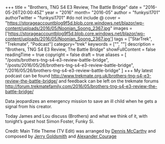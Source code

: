 +++
title = "Brothers, TNG S4 E3 Review, The Battle Bridge"
date = "2016-05-26T20:00:45Z"
year = "2016"
month= "2016-05"
author = "funkysi1701"
authorTwitter = "funkysi1701" #do not include @
cover = "https://storageaccountblog9f5d.blob.core.windows.net/blazor/wp-content/uploads/2016/05/Noonian_Soong_2367.jpg"
images = ['https://storageaccountblog9f5d.blob.core.windows.net/blazor/wp-content/uploads/2016/05/Noonian_Soong_2367.jpg']
tags = ["StarTrek", "Trekmate", "Podcast"]
category="trek"
keywords = ["", ""]
description =  "Brothers, TNG S4 E3 Review, The Battle Bridge"
showFullContent = false
readingTime = true
copyright = false
draft = true
aliases = [
    "/posts/brothers-tng-s4-e3-review-battle-bridge",
    "/posts/2016/05/26/brothers-tng-s4-e3-review-battle-bridge",
    "/2016/05/26/brothers-tng-s4-e3-review-battle-bridge"
]
+++
My latest podcast can be found http://www.trekmate.org.uk/brothers-tng-s4-e3-review-the-battle-bridge/ and feedback can be left on the trekmate forums http://forum.trekmatefamily.com/2016/05/brothers-tng-s4-e3-review-the-battle-bridge/

Data jeopardizes an emergency mission to save an ill child when he gets a signal from his creator.

Today James and Lou discuss (Brothers) and what we think of it, with tonight’s guest host Simon Foster, Funky Si.

Credit: Main Title Theme (TV Edit) was arranged by [Dennis McCarthy](http://en.memory-alpha.org/wiki/Dennis_McCarthy) and composed by [Jerry Goldsmith](http://en.memory-alpha.org/wiki/Jerry_Goldsmith) and [Alexander Courage](https://memory-alpha.fandom.com/wiki/Alexander_Courage)

